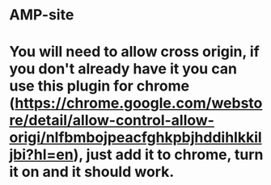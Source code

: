 # AMP-site

# You will need to allow cross origin, if you don't already have it you can use this plugin for chrome (https://chrome.google.com/webstore/detail/allow-control-allow-origi/nlfbmbojpeacfghkpbjhddihlkkiljbi?hl=en), just add it to chrome, turn it on and it should work.
